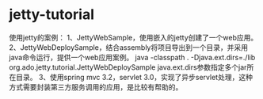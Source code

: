 # jetty-tutorial
使用jetty的案例：
1、JettyWebSample，使用嵌入的jetty创建了一个web应用。
2、JettyWebDeploySample，结合assembly将项目导出到一个目录，并采用java命令运行，提供一个web应用案例。
java -classpath . -Djava.ext.dirs=./lib org.ado.jetty.tutorial.JettyWebDeploySample
java.ext.dirs参数指定多个jar所在目录。
3、使用spring mvc 3.2，servlet 3.0，实现了异步servlet处理，这种方式需要封装第三方服务调用的应用，是比较有帮助的。